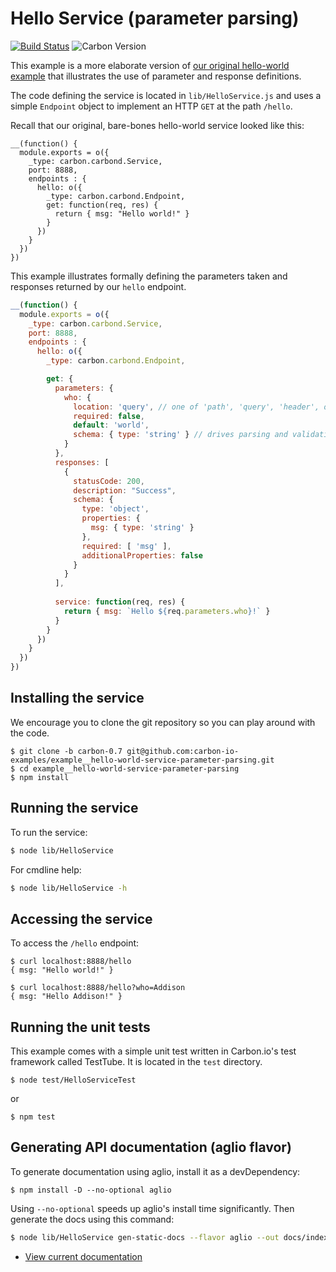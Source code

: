 # Hello Service (parameter parsing)

[![Build Status](https://img.shields.io/travis/carbon-io-examples/example__hello-world-service-parameter-parsing.svg?style=flat-square)](https://travis-ci.org/carbon-io-examples/example__hello-world-service-parameter-parsing) ![Carbon Version](https://img.shields.io/badge/carbon--io-0.7-blue.svg?style=flat-square)

This example is a more elaborate version of [our original hello-world example](https://github.com/carbon-io-examples/example__hello-world-service)
that illustrates the use of parameter and response definitions. 

The code defining the service is located in ```lib/HelloService.js```
and uses a simple ```Endpoint``` object to implement an HTTP ```GET```
at the path ```/hello```. 

Recall that our original, bare-bones hello-world service looked like this:

```node
__(function() {
  module.exports = o({
    _type: carbon.carbond.Service,
    port: 8888,
    endpoints : {
      hello: o({
        _type: carbon.carbond.Endpoint,
        get: function(req, res) {
          return { msg: "Hello world!" }
        }
      })
    }
  })
})
```

This example illustrates formally defining the parameters taken and responses returned by our ```hello``` endpoint.  

```javascript
__(function() {
  module.exports = o({
    _type: carbon.carbond.Service,
    port: 8888,
    endpoints : {
      hello: o({
        _type: carbon.carbond.Endpoint,

        get: {
          parameters: { 
            who: {
              location: 'query', // one of 'path', 'query', 'header', or 'body'
              required: false,
              default: 'world',
              schema: { type: 'string' } // drives parsing and validation (which can also help prevent injection attacks)
            }
          },
          responses: [
            {
              statusCode: 200,
              description: "Success",
              schema: {
                type: 'object',
                properties: {
                  msg: { type: 'string' }
                },
                required: [ 'msg' ],
                additionalProperties: false
              }
            }
          ],
          
          service: function(req, res) {
            return { msg: `Hello ${req.parameters.who}!` }
          }
        }
      })
    }
  })
})
```

## Installing the service

We encourage you to clone the git repository so you can play around
with the code. 

```
$ git clone -b carbon-0.7 git@github.com:carbon-io-examples/example__hello-world-service-parameter-parsing.git
$ cd example__hello-world-service-parameter-parsing
$ npm install
```

## Running the service

To run the service:

```sh
$ node lib/HelloService
```

For cmdline help:

```sh
$ node lib/HelloService -h
```

## Accessing the service

To access the ```/hello``` endpoint:

```
$ curl localhost:8888/hello 
{ msg: "Hello world!" }

$ curl localhost:8888/hello?who=Addison
{ msg: "Hello Addison!" }
```

## Running the unit tests

This example comes with a simple unit test written in Carbon.io's test framework called TestTube. It is located in the ```test``` directory. 

```
$ node test/HelloServiceTest
```

or 

```
$ npm test
```

## Generating API documentation (aglio flavor)

To generate documentation using aglio, install it as a devDependency:

```
$ npm install -D --no-optional aglio
```

Using `--no-optional` speeds up aglio's install time significantly. Then generate the docs using this command:

```sh
$ node lib/HelloService gen-static-docs --flavor aglio --out docs/index.html
```

* [View current documentation](
http://htmlpreview.github.io/?https://raw.githubusercontent.com/carbon-io-examples/example__hello-world-service-parameter-parsing/blob/carbon-0.7/docs/index.html)
